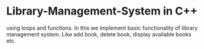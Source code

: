 # Library-Management-System in C++
using loops and functions.
In this we implement basic functionality of library management system.
Like add book, delete book, display available books etc.
